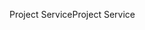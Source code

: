 <span data-ttu-id="42839-101">Project Service</span><span class="sxs-lookup"><span data-stu-id="42839-101">Project Service</span></span>
